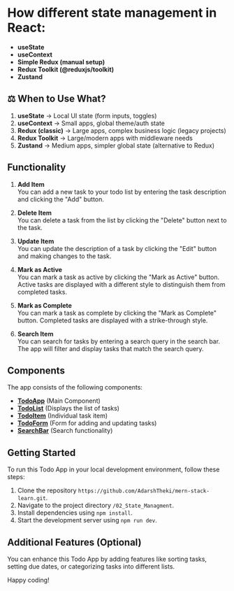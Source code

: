 # How different state management in React:

- **useState**
- **useContext**
- **Simple Redux (manual setup)**
- **Redux Toolkit (@reduxjs/toolkit)**
- **Zustand**

## ⚖️ When to Use What?

1. **useState** → Local UI state (form inputs, toggles)
2. **useContext** → Small apps, global theme/auth state
3. **Redux (classic)** → Large apps, complex business logic (legacy projects)
4. **Redux Toolkit** → Large/modern apps with middleware needs
5. **Zustand** → Medium apps, simpler global state (alternative to Redux)

## Functionality

1. **Add Item** \
   You can add a new task to your todo list by entering the task description and clicking the "Add" button.

2. **Delete Item** \
   You can delete a task from the list by clicking the "Delete" button next to the task.

3. **Update Item** \
   You can update the description of a task by clicking the "Edit" button and making changes to the task.

4. **Mark as Active** \
   You can mark a task as active by clicking the "Mark as Active" button. Active tasks are displayed with a different style to distinguish them from completed tasks.

5. **Mark as Complete** \
   You can mark a task as complete by clicking the "Mark as Complete" button. Completed tasks are displayed with a strike-through style.

6. **Search Item** \
   You can search for tasks by entering a search query in the search bar. The app will filter and display tasks that match the search query.

## Components

The app consists of the following components:

- **[TodoApp]()** (Main Component)
- **[TodoList]()** (Displays the list of tasks)
- **[TodoItem]()** (Individual task item)
- **[TodoForm]()** (Form for adding and updating tasks)
- **[SearchBar]()** (Search functionality)

## Getting Started

To run this Todo App in your local development environment, follow these steps:

1. Clone the repository `https://github.com/AdarshTheki/mern-stack-learn.git`.
2. Navigate to the project directory `/02_State_Managment`.
3. Install dependencies using `npm install`.
4. Start the development server using `npm run dev`.

## Additional Features (Optional)

You can enhance this Todo App by adding features like sorting tasks, setting due dates, or categorizing tasks into different lists.

Happy coding!
